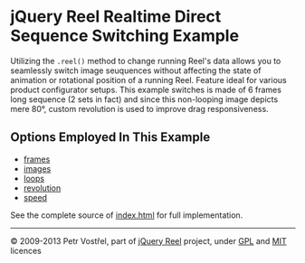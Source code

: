 jQuery Reel Realtime Direct Sequence Switching Example
======================================================

Utilizing the `.reel()` method to change running Reel's data allows you to
seamlessly switch image seuquences without affecting the state of animation
or rotational position of a running Reel. Feature ideal for various product
configurator setups. This example switches is made of 6 frames long sequence
(2 sets in fact) and since this non-looping image depicts mere 80°, custom
revolution is used to improve drag responsiveness.


Options Employed In This Example
--------------------------------

- [frames](http://jquery.vostrel.cz/reel#frames)
- [images](http://jquery.vostrel.cz/reel#image)
- [loops](http://jquery.vostrel.cz/reel#loops)
- [revolution](http://jquery.vostrel.cz/reel#revolution)
- [speed](http://jquery.vostrel.cz/reel#speed)

See the complete source of [index.html](index.html) for full
implementation.


---
&copy; 2009-2013 Petr Vostřel, part of [jQuery Reel][reel] project, under [GPL][GPL] and [MIT][MIT] licences



[reel]:http://jquery.vostrel.cz/reel
[GPL]:http://opensource.org/licenses/GPL-2.0
[MIT]:http://opensource.org/licenses/MIT
